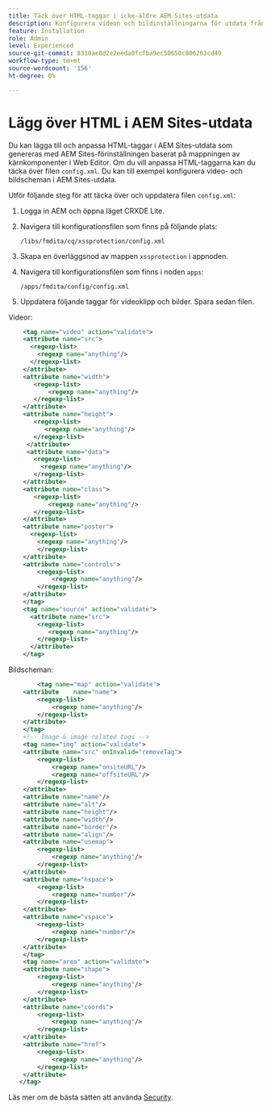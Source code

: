 ```yaml
---
title: Täck över HTML-taggar i icke-äldre AEM Sites-utdata
description: Konfigurera videon och bildinställningarna för utdata från aem-webbplatser baserat på mappning av kärnkomponenter
feature: Installation
role: Admin
level: Experienced
source-git-commit: 8310ae8d2e2eeda0fcfba9ec50650c806263cd49
workflow-type: tm+mt
source-wordcount: '156'
ht-degree: 0%

---
```



# Lägg över HTML i AEM Sites-utdata

Du kan lägga till och anpassa HTML-taggar i AEM Sites-utdata som genereras med AEM Sites-förinställningen baserat på mappningen av kärnkomponenter i Web Editor. Om du vill anpassa HTML-taggarna kan du täcka över filen `config.xml`. Du kan till exempel konfigurera video- och bildscheman i AEM Sites-utdata.

Utför följande steg för att täcka över och uppdatera filen `config.xml`:

1. Logga in AEM och öppna läget CRXDE Lite.

1. Navigera till konfigurationsfilen som finns på följande plats:

   `/libs/fmdita/cq/xssprotection/config.xml`

1. Skapa en överläggsnod av mappen `xssprotection` i appnoden.

1. Navigera till konfigurationsfilen som finns i noden `apps`:

   `/apps/fmdita/config/config.xml`

1. Uppdatera följande taggar för videoklipp och bilder. Spara sedan filen.

Videor:

```XML
    <tag name="video" action="validate">
   	<attribute name="src">
      <regexp-list>
        <regexp name="anything"/>
      </regexp-list>
    </attribute>
    <attribute name="width">
       <regexp-list>
           <regexp name="anything"/>
       </regexp-list>
    </attribute>
    <attribute name="height">
       <regexp-list>
          <regexp name="anything"/>
       </regexp-list>
     </attribute>
     <attribute name="data">
       <regexp-list>
         <regexp name="anything"/>
       </regexp-list>
    </attribute>
    <attribute name="class">
       <regexp-list>
           <regexp name="anything"/>
       </regexp-list>
    </attribute>
    <attribute name="poster">
      <regexp-list>
        <regexp name="anything"/>
        </regexp-list>
    </attribute>
    <attribute name="controls">
        <regexp-list>
            <regexp name="anything"/>
        </regexp-list>
    </attribute>
    </tag>
    <tag name="source" action="validate">
      <attribute name="src">
        <regexp-list>
           <regexp name="anything"/>
        </regexp-list>
      </attribute>
    </tag>
```

Bildscheman:

```XML
    	<tag name="map" action="validate">
	<attribute    name="name">
		<regexp-list>
			<regexp name="anything"/>
		</regexp-list>
	</attribute>
    </tag>
    <!-- Image & image related tags -->
    <tag name="img" action="validate">
	<attribute name="src" onInvalid="removeTag">
		<regexp-list>
			<regexp name="onsiteURL"/>
			<regexp name="offsiteURL"/>
		</regexp-list>
	</attribute>
	<attribute name="name"/>
	<attribute name="alt"/>
	<attribute name="height"/>
	<attribute name="width"/>
	<attribute name="border"/>
	<attribute name="align"/>
	<attribute name="usemap">
		<regexp-list>
			<regexp name="anything"/>
		</regexp-list>
	</attribute>
	<attribute name="hspace">
		<regexp-list>
			<regexp name="number"/>
		</regexp-list>
	</attribute>
	<attribute name="vspace">
		<regexp-list>
			<regexp name="number"/>
		</regexp-list>
	</attribute>
    </tag>
    <tag name="area" action="validate">
	<attribute name="shape">
		<regexp-list>
			<regexp name="anything"/>
		</regexp-list>
	</attribute>
	<attribute name="coords">
		<regexp-list>
			<regexp name="anything"/>
		</regexp-list>
	</attribute>
	<attribute name="href">
		<regexp-list>
			<regexp name="anything"/>
		</regexp-list>
	</attribute>
   </tag>
```




Läs mer om de bästa sätten att använda [Security](https://experienceleague.adobe.com/en/docs/experience-manager-65/content/implementing/developing/introduction/security).